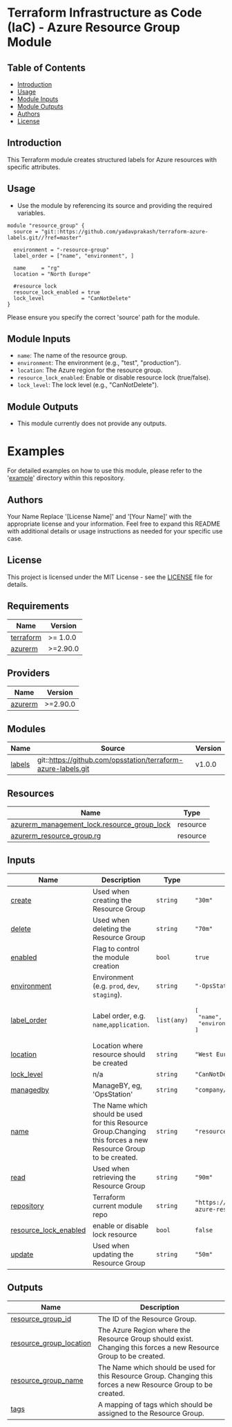 # Terraform Infrastructure as Code (IaC) - Azure Resource Group Module

## Table of Contents
- [Introduction](#introduction)
- [Usage](#usage)
- [Module Inputs](#module-inputs)
- [Module Outputs](#module-outputs)
- [Authors](#authors)
- [License](#license)

## Introduction
This Terraform module creates structured labels for Azure resources with specific attributes.

## Usage

- Use the module by referencing its source and providing the required variables.

```hcl
module "resource_group" {
  source = "git::https://github.com/yadavprakash/terraform-azure-labels.git//?ref=master"

  environment = "-resource-group"
  label_order = ["name", "environment", ]

  name     = "rg"
  location = "North Europe"

  #resource lock
  resource_lock_enabled = true
  lock_level            = "CanNotDelete"
}
```
Please ensure you specify the correct 'source' path for the module.

## Module Inputs

- `name`: The name of the resource group.
- `environment`: The environment (e.g., "test", "production").
- `location`: The Azure region for the resource group.
- `resource_lock_enabled`: Enable or disable resource lock (true/false).
- `lock_level`: The lock level (e.g., "CanNotDelete").

## Module Outputs
- This module currently does not provide any outputs.

# Examples
For detailed examples on how to use this module, please refer to the '[example](https://github.com/opsstation/terraform-azure-labels/tree/master/_example)' directory within this repository.

## Authors
Your Name
Replace '[License Name]' and '[Your Name]' with the appropriate license and your information. Feel free to expand this README with additional details or usage instructions as needed for your specific use case.

## License
This project is licensed under the MIT License - see the [LICENSE](https://github.com/opsstation/terraform-azure-labels/blob/master/LICENSE) file for details.



<!-- BEGIN_TF_DOCS -->
## Requirements

| Name | Version |
|------|---------|
| <a name="requirement_terraform"></a> [terraform](#requirement\_terraform) | >= 1.0.0 |
| <a name="requirement_azurerm"></a> [azurerm](#requirement\_azurerm) | >=2.90.0 |

## Providers

| Name | Version |
|------|---------|
| <a name="provider_azurerm"></a> [azurerm](#provider\_azurerm) | >=2.90.0 |

## Modules

| Name | Source | Version |
|------|--------|---------|
| <a name="module_labels"></a> [labels](#module\_labels) | git::https://github.com/opsstation/terraform-azure-labels.git | v1.0.0 |

## Resources

| Name | Type |
|------|------|
| [azurerm_management_lock.resource_group_lock](https://registry.terraform.io/providers/hashicorp/azurerm/latest/docs/resources/management_lock) | resource |
| [azurerm_resource_group.rg](https://registry.terraform.io/providers/hashicorp/azurerm/latest/docs/resources/resource_group) | resource |

## Inputs

| Name | Description | Type | Default | Required |
|------|-------------|------|---------|:--------:|
| <a name="input_create"></a> [create](#input\_create) | Used when creating the Resource Group | `string` | `"30m"` | no |
| <a name="input_delete"></a> [delete](#input\_delete) | Used when deleting the Resource Group | `string` | `"70m"` | no |
| <a name="input_enabled"></a> [enabled](#input\_enabled) | Flag to control the module creation | `bool` | `true` | no |
| <a name="input_environment"></a> [environment](#input\_environment) | Environment (e.g. `prod`, `dev`, `staging`). | `string` | `"-OpsStation"` | no |
| <a name="input_label_order"></a> [label\_order](#input\_label\_order) | Label order, e.g. `name`,`application`. | `list(any)` | <pre>[<br>  "name",<br>  "environment"<br>]</pre> | no |
| <a name="input_location"></a> [location](#input\_location) | Location where resource should be created | `string` | `"West Europe"` | no |
| <a name="input_lock_level"></a> [lock\_level](#input\_lock\_level) | n/a | `string` | `"CanNotDelete"` | no |
| <a name="input_managedby"></a> [managedby](#input\_managedby) | ManageBY, eg, 'OpsStation' | `string` | `"company/opsstation"` | no |
| <a name="input_name"></a> [name](#input\_name) | The Name which should be used for this Resource Group.Changing this forces a new Resource Group to be created. | `string` | `"resource-group"` | no |
| <a name="input_read"></a> [read](#input\_read) | Used when retrieving the Resource Group | `string` | `"90m"` | no |
| <a name="input_repository"></a> [repository](#input\_repository) | Terraform current module repo | `string` | `"https://github.com/opsstation/terraform-azure-resource-group"` | no |
| <a name="input_resource_lock_enabled"></a> [resource\_lock\_enabled](#input\_resource\_lock\_enabled) | enable or disable lock resource | `bool` | `false` | no |
| <a name="input_update"></a> [update](#input\_update) | Used when updating the Resource Group | `string` | `"50m"` | no |

## Outputs

| Name | Description |
|------|-------------|
| <a name="output_resource_group_id"></a> [resource\_group\_id](#output\_resource\_group\_id) | The ID of the Resource Group. |
| <a name="output_resource_group_location"></a> [resource\_group\_location](#output\_resource\_group\_location) | The Azure Region where the Resource Group should exist. Changing this forces a new Resource Group to be created. |
| <a name="output_resource_group_name"></a> [resource\_group\_name](#output\_resource\_group\_name) | The Name which should be used for this Resource Group. Changing this forces a new Resource Group to be created. |
| <a name="output_tags"></a> [tags](#output\_tags) | A mapping of tags which should be assigned to the Resource Group. |
<!-- END_TF_DOCS -->